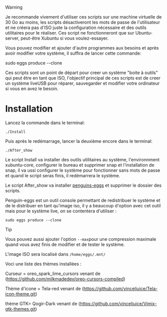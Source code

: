 > [!WARNING]
Je recommande vivement d'utiliser ces scripts sur une machine virtuelle de 30 Go au moins, les scripts désactiveront les mots de passe de l'utilisateur et ne créera pas d'ISO juste la configuration nécessaire et des outils utilitaires pour le réaliser. Ces script ne fonctionneront que sur Ubuntu-server, peut-être Xubuntu si vous voulez-essayer.

Vous pouvez modifier et ajouter d'autre programmes aux besoins et après avoir modifier votre système, il suffira de lancer cette commande:

sudo eggs produce --clone

Ces scripts sont un point de départ pour creer un système "boite à outils" qui peut être en tant que ISO, l'objectif principal de ces scripts est de creer un système liveUSB pour réparer, sauvegarder et modifier votre ordinateur si vous en avez le besoin. 

# Installation 

Lancez la commande dans le terminal:
```
./Install
```
Puis après le redémarrage, lancer la deuxième encore dans le terminal:

```
./After_show
```
Le script Install va installer des outils utilitaires au système, l'environnment xubuntu-core, configurer le bureau et supprimer snap et l'installation de snap, il va ussi configurer le système pour fonctionner sans mots de passe et quand le script seras finis, il redémarrera le système. 

Le script After_show va installer [penguins-eggs](https://penguins-eggs.net/) et supprimer le dossier des scripts.

Penguin-eggs est un outil console permettant de redistribuer le système et de le distribuer en tant qu'image iso, il y a beaucoup d'option avec cet outil mais pour le système live, on se contentera d'utiliser :

```
sudo eggs produce --clone
```
> [!TIP]
Vous pouvez aussi ajouter l'option `--max`pour une compression maximale quand vous avez finis de modifier et de tester le système. 

L'image ISO sera localisé dans `/home/eggs/.mnt/`

Voci une liste des thèmes installées :

Curseur = oreo_spark_lime_cursors venant de (https://github.com/milkmadedev/oreo-cursors-compiled) 

Thème d'icone = Tela-red venant de (https://github.com/vinceliuice/Tela-icon-theme.git)

thème GTK= Qogir-Dark venant de (https://github.com/vinceliuice/Vimix-gtk-themes.git)
